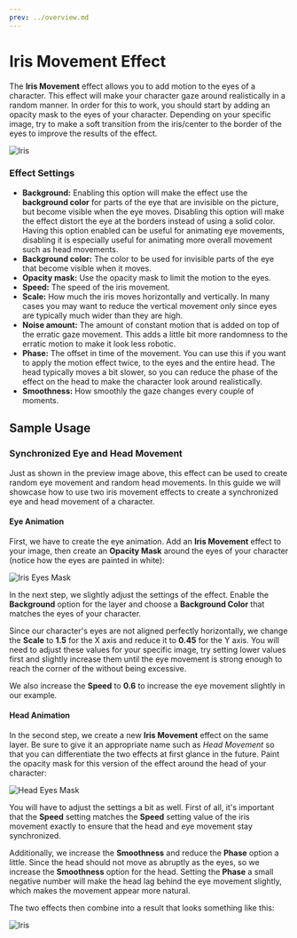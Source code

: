```yaml
---
prev: ../overview.md
---
```

# Iris Movement Effect

The **Iris Movement** effect allows you to add motion to the eyes of a character. This effect will make your character gaze around realistically in a random manner. In order for this to work, you should start by adding an opacity mask to the eyes of your character. Depending on your specific image, try to make a soft transition from the iris/center to the border of the eyes to improve the results of the effect.

![Iris](/img/effects/Iris.gif)

### Effect Settings

* **Background:** Enabling this option will make the effect use the **background color** for parts of the eye that are invisible on the picture, but become visible when the eye moves. Disabling this option will make the effect distort the eye at the borders instead of using a solid color. Having this option enabled can be useful for animating eye movements, disabling it is especially useful for animating more overall movement such as head movements.
* **Background color:** The color to be used for invisible parts of the eye that become visible when it moves.
* **Opacity mask:** Use the opacity mask to limit the motion to the eyes.
* **Speed:** The speed of the iris movement.
* **Scale:** How much the iris moves horizontally and vertically. In many cases you may want to reduce the vertical movement only since eyes are typically much wider than they are high.
* **Noise amount:** The amount of constant motion that is added on top of the erratic gaze movement. This adds a little bit more randomness to the erratic motion to make it look less robotic.
* **Phase:** The offset in time of the movement. You can use this if you want to apply the motion effect twice, to the eyes and the entire head. The head typically moves a bit slower, so you can reduce the phase of the effect on the head to make the character look around realistically.
* **Smoothness:** How smoothly the gaze changes every couple of moments.

## Sample Usage
### Synchronized Eye and Head Movement

Just as shown in the preview image above, this effect can be used to create random eye movement and random head movements. In this guide we will showcase how to use two iris movement effects to create a synchronized eye and head movement of a character.

#### Eye Animation

First, we have to create the eye animation. Add an **Iris Movement** effect to your image, then create an **Opacity Mask** around the eyes of your character (notice how the eyes are painted in white):

![Iris Eyes Mask](/img/effects/iris_eyes_mask.png)

In the next step, we slightly adjust the settings of the effect. Enable the **Background** option for the layer and choose a **Background Color** that matches the eyes of your character.

Since our character's eyes are not aligned perfectly horizontally, we change the **Scale** to **1.5** for the X axis and reduce it to **0.45** for the Y axis. You will need to adjust these values for your specific image, try setting lower values first and slightly increase them until the eye movement is strong enough to reach the corner of the without being excessive.

We also increase the **Speed** to **0.6** to increase the eye movement slightly in our example.

#### Head Animation

In the second step, we create a new **Iris Movement** effect on the same layer. Be sure to give it an appropriate name such as *Head Movement* so that you can differentiate the two effects at first glance in the future. Paint the opacity mask for this version of the effect around the head of your character:

![Head Eyes Mask](/img/effects/iris_head_mask.png)

You will have to adjust the settings a bit as well. First of all, it's important that the **Speed** setting matches the **Speed** setting value of the iris movement exactly to ensure that the head and eye movement stay synchronized. 

Additionally, we increase the **Smoothness** and reduce the **Phase** option a little. Since the head should not move as abruptly as the eyes, so we increase the **Smoothness** option for the head. Setting the **Phase** a small negative number will make the head lag behind the eye movement slightly, which makes the movement appear more natural.

The two effects then combine into a result that looks something like this:

![Iris](/img/effects/Iris.gif)